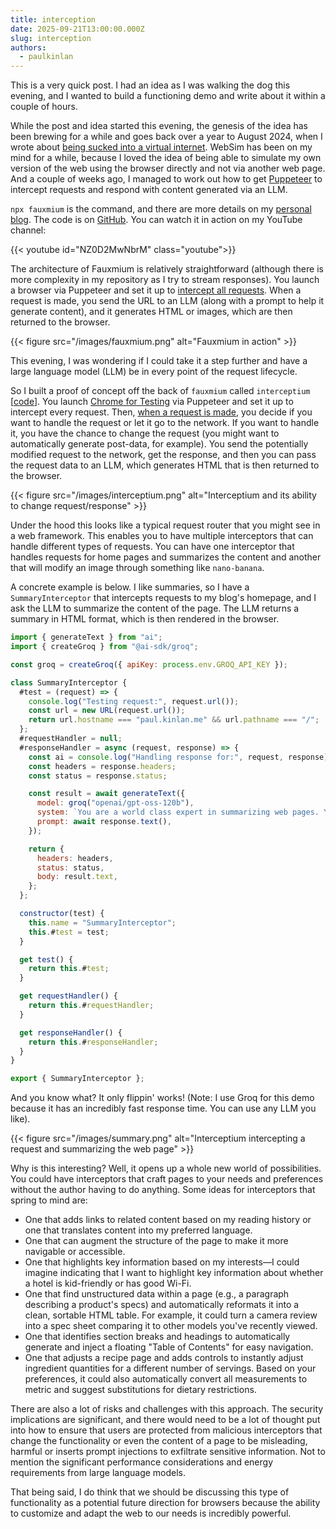 ```yaml
---
title: interception
date: 2025-09-21T13:00:00.000Z
slug: interception
authors:
  - paulkinlan
---
```


This is a very quick post. I had an idea as I was walking the dog this evening, and I wanted to build a functioning demo and write about it within a couple of hours.

While the post and idea started this evening, the genesis of the idea has been brewing for a while and goes back over a year to August 2024, when I wrote about [being sucked into a virtual internet](https://paul.kinlan.me/fictitious-web/). WebSim has been on my mind for a while, because I loved the idea of being able to simulate my own version of the web using the browser directly and not via another web page. And a couple of weeks ago, I managed to work out how to get [Puppeteer](https://pptr.dev/) to intercept requests and respond with content generated via an LLM.

`npx fauxmium` is the command, and there are more details on my [personal blog](https://paul.kinlan.me/projects/fauxmium/). The code is on [GitHub](https://github.com/paulkinlan/fauxmium). You can watch it in action on my YouTube channel:

{{< youtube id="NZ0D2MwNbrM" class="youtube">}}

The architecture of Fauxmium is relatively straightforward (although there is more complexity in my repository as I try to stream responses). You launch a browser via Puppeteer and set it up to [intercept all requests](https://pptr.dev/guides/network-interception). When a request is made, you send the URL to an LLM (along with a prompt to help it generate content), and it generates HTML or images, which are then returned to the browser.

{{< figure src="/images/fauxmium.png" alt="Fauxmium in action" >}}

This evening, I was wondering if I could take it a step further and have a large language model (LLM) be in every point of the request lifecycle.

So I built a proof of concept off the back of `fauxmium` called `interceptium` [[code](https://github.com/paulkinlan/interceptium)]. You launch [Chrome for Testing](https://developer.chrome.com/blog/chrome-for-testing) via Puppeteer and set it up to intercept every request. Then, [when a request is made](https://github.com/PaulKinlan/interceptium/blob/e0389616f2b087033054b4f60e47de2d2cb739af/browser.js#L67), you decide if you want to handle the request or let it go to the network. If you want to handle it, you have the chance to change the request (you might want to automatically generate post-data, for example). You send the potentially modified request to the network, get the response, and then you can pass the request data to an LLM, which generates HTML that is then returned to the browser.

{{< figure src="/images/interceptium.png" alt="Interceptium and its ability to change request/response" >}}

Under the hood this looks like a typical request router that you might see in a web framework. This enables you to have multiple interceptors that can handle different types of requests. You can have one interceptor that handles requests for home pages and summarizes the content and another that will modify an image through something like `nano-banana`.

A concrete example is below. I like summaries, so I have a `SummaryInterceptor` that intercepts requests to my blog's homepage, and I ask the LLM to summarize the content of the page. The LLM returns a summary in HTML format, which is then rendered in the browser.

```JavaScript
import { generateText } from "ai";
import { createGroq } from "@ai-sdk/groq";

const groq = createGroq({ apiKey: process.env.GROQ_API_KEY });

class SummaryInterceptor {
  #test = (request) => {
    console.log("Testing request:", request.url());
    const url = new URL(request.url());
    return url.hostname === "paul.kinlan.me" && url.pathname === "/";
  };
  #requestHandler = null;
  #responseHandler = async (request, response) => {
    const ai = console.log("Handling response for:", request, response);
    const headers = response.headers;
    const status = response.status;

    const result = await generateText({
      model: groq("openai/gpt-oss-120b"),
      system: `You are a world class expert in summarizing web pages. You take the content of a web page and distill it down to the most important points. You return the summary in markdown format. You return HTML only.`,
      prompt: await response.text(),
    });

    return {
      headers: headers,
      status: status,
      body: result.text,
    };
  };

  constructor(test) {
    this.name = "SummaryInterceptor";
    this.#test = test;
  }

  get test() {
    return this.#test;
  }

  get requestHandler() {
    return this.#requestHandler;
  }

  get responseHandler() {
    return this.#responseHandler;
  }
}

export { SummaryInterceptor };
```

And you know what? It only flippin' works! (Note: I use Groq for this demo because it has an incredibly fast response time. You can use any LLM you like).

{{< figure src="/images/summary.png" alt="Interceptium intercepting a request and summarizing the web page" >}}

Why is this interesting? Well, it opens up a whole new world of possibilities. You could have interceptors that craft pages to your needs and preferences without the author having to do anything. Some ideas for interceptors that spring to mind are:

- One that adds links to related content based on my reading history or one that translates content into my preferred language.
- One that can augment the structure of the page to make it more navigable or accessible.
- One that highlights key information based on my interests—I could imagine indicating that I want to highlight key information about whether a hotel is kid-friendly or has good Wi-Fi.
- One that find unstructured data within a page (e.g., a paragraph describing a product's specs) and automatically reformats it into a clean, sortable HTML table. For example, it could turn a camera review into a spec sheet comparing it to other models you've recently viewed.
- One that identifies section breaks and headings to automatically generate and inject a floating "Table of Contents" for easy navigation.
- One that adjusts a recipe page and adds controls to instantly adjust ingredient quantities for a different number of servings. Based on your preferences, it could also automatically convert all measurements to metric and suggest substitutions for dietary restrictions.

There are also a lot of risks and challenges with this approach. The security implications are significant, and there would need to be a lot of thought put into how to ensure that users are protected from malicious interceptors that change the functionality or even the content of a page to be misleading, harmful or inserts prompt injections to exfiltrate sensitive information. Not to mention the significant performance considerations and energy requirements from large language models.

That being said, I do think that we should be discussing this type of functionality as a potential future direction for browsers because the ability to customize and adapt the web to our needs is incredibly powerful.
